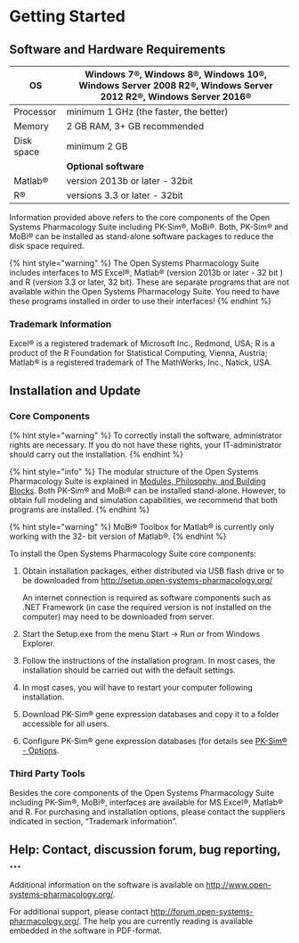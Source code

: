 # Getting Started

## Software and Hardware Requirements

| OS         | Windows 7®, Windows 8®, Windows 10®, Windows Server 2008 R2®, Windows Server 2012 R2®, Windows Server 2016®    |
| ---------- | -------------------------------------- |
| Processor  | minimum 1 GHz (the faster, the better) |
| Memory     | 2 GB RAM, 3+ GB recommended            |
| Disk space | minimum 2 GB                           |
||              **Optional software**                 ||
| Matlab®    | version 2013b or later - 32bit         |
| R®         | versions 3.3 or later - 32bit          |


Information provided above refers to the core components of the Open Systems Pharmacology Suite including PK-Sim®, MoBi®. Both, PK-Sim® and MoBi® can be installed as stand-alone software packages to reduce the disk space required.

{% hint style="warning" %}
The Open Systems Pharmacology Suite includes interfaces to MS Excel®, Matlab® (version 2013b or later - 32 bit ) and R (version 3.3 or later, 32 bit). These are separate programs that are not available within the Open Systems Pharmacology Suite. You need to have these programs installed in order to use their interfaces!
{% endhint %}

### Trademark Information

Excel® is a registered trademark of Microsoft Inc., Redmond, USA; R is a product of the R Foundation for Statistical Computing, Vienna, Austria; Matlab® is a registered trademark of The MathWorks, Inc., Natick, USA.

## Installation and Update

### Core Components

{% hint style="warning" %}
To correctly install the software, administrator rights are necessary. If you do not have these rights, your IT-administrator should carry out the installation.
{% endhint %}

{% hint style="info" %}
The modular structure of the Open Systems Pharmacology Suite is explained in [Modules, Philosophy, and Building Blocks](modules-philsophy-building-blocks.md). Both PK-Sim® and MoBi® can be installed stand-alone. However, to obtain full modeling and simulation capabilities, we recommend that both programs are installed.
{% endhint %}

{% hint style="warning" %}
MoBi® Toolbox for Matlab® is currently only working with the 32- bit version of Matlab®.
{% endhint %}

To install the Open Systems Pharmacology Suite core components:

1.  Obtain installation packages, either distributed via USB flash drive or to be downloaded from http://setup.open-systems-pharmacology.org/

    An internet connection is required as software components such as .NET Framework (in case the required version is not installed on the computer) may need to be downloaded from server.

2.  Start the Setup.exe from the menu Start -> Run or from Windows Explorer.

3.  Follow the instructions of the installation program. In most cases, the installation should be carried out with the default settings.

4.  In most cases, you will have to restart your computer following installation.

5.  Download PK-Sim® gene expression databases and copy it to a folder accessible for all users.

6.  Configure PK-Sim® gene expression databases (for details see [PK-Sim® - Options](../part-3/pk-sim-options.md).

### Third Party Tools

Besides the core components of the Open Systems Pharmacology Suite including PK-Sim®, MoBi®, interfaces are available for MS Excel®, Matlab® and R. For purchasing and installation options, please contact the suppliers indicated in section, “Trademark information”.

## Help: Contact, discussion forum, bug reporting, ...

Additional information on the software is available on http://www.open-systems-pharmacology.org/.

For additional support, please contact http://forum.open-systems-pharmacology.org/. The help you are currently reading is available embedded in the software in PDF-format.
